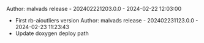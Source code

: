 
Author: malvads
release - 202402221203.0.0 - 2024-02-22 12:03:00
* First rb-aioutliers version
Author: malvads
release - 202402231123.0.0 - 2024-02-23 11:23:43
* Update doxygen deploy path

